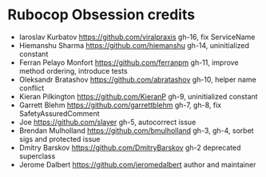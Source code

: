 # Rubocop Obsession credits

- Iaroslav Kurbatov https://github.com/viralpraxis gh-16, fix ServiceName
- Hiemanshu Sharma https://github.com/hiemanshu gh-14, uninitialized constant
- Ferran Pelayo Monfort https://github.com/ferranpm gh-11, improve method ordering, introduce tests
- Oleksandr Bratashov https://github.com/abratashov gh-10, helper name conflict
- Kieran Pilkington https://github.com/KieranP gh-9, uninitialized constant
- Garrett Blehm https://github.com/garrettblehm gh-7, gh-8, fix SafetyAssuredComment
- Joe https://github.com/slayer gh-5, autocorrect issue
- Brendan Mulholland https://github.com/bmulholland gh-3, gh-4, sorbet sigs and protected issue
- Dmitry Barskov https://github.com/DmitryBarskov gh-2 deprecated superclass
- Jerome Dalbert https://github.com/jeromedalbert author and maintainer
